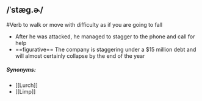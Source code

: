 ## /ˈstæɡ.ɚ/ 
#Verb
to walk or move with difficulty as if you are going to fall

- After he was attacked, he managed to stagger to the phone and call for help
- ==figurative== The company is staggering under a $15 million debt and will almost certainly collapse by the end of the year 

##### Synonyms:
- [[Lurch]]
- [[Limp]]
